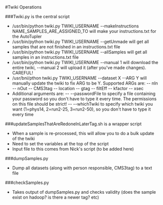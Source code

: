 #Twiki Operations

###Twiki.py is the central script
  - /usr/bin/python twiki.py TWIKI_USERNAME --makeInstructions NAME_SAMPLES_ARE_ASSIGNED_TO will make your instructions.txt for the AutoTupler
  - /usr/bin/python twiki.py TWIKI_USERNAME --getUnmade will get all samples that are not finished in an instructions.txt file 
  - /usr/bin/python twiki.py TWIKI_USERNAME --allSamples will get all samples in an instructions.txt file 
  - /usr/bin/python twiki.py TWIKI_USERNAME --manual 1 will download the entire twiki, --manual 2 will upload it (after you've made changes).  CAREFUL!
  - /usr/bni/pthon twiki.py TWIKI_USERNAME --dataset X --ARG Y will manually update the twiki to fix ARG to be Y.  Supported ARGs are:
    -- nIn
    -- nOut
    -- CMS3tag
    -- location
    -- gtag
    -- filtEff
    -- kfactor
    -- xsec
  - Additional arguments are:
    -- --passwordFile to specify a file containing your password so you don't have to type it every time.  The permissions on this file should be strict!
    -- --whichTwiki to specify which twiki you want (1=phys14, 2=run2-25, 3=run2-50), so you don't have to type it every time

###updateSamplesThatAreRedoneInLaterTag.sh is a wrapper script
  - When a sample is re-processed, this will allow you to do a bulk update of the twiki
  - Need to set the variables at the top of the script
  - Input file to this comes from Nick's script (to be added here)

###dumpSamples.py 
  - Dump all datasets (along with person responsible, CMS3tag) to a text file

###checkSamples.py
  - Takes output of dumpSamples.py and checks validity (does the sample exist on hadoop? is there a newer tag? etc)
